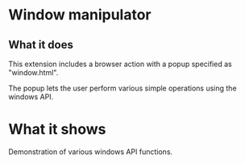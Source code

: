 # Window manipulator

## What it does

This extension includes a browser action with a popup specified as "window.html".

The popup lets the user perform various simple operations using the windows API.

# What it shows

Demonstration of various windows API functions.
